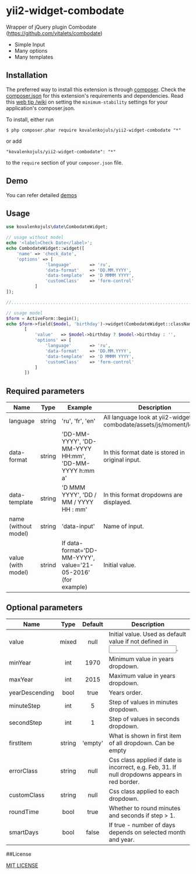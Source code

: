 # yii2-widget-combodate
Wrapper of jQuery plugin Combodate (https://github.com/vitalets/combodate)

* Simple Input
* Many options
* Many templates

## Installation

The preferred way to install this extension is through [composer](http://getcomposer.org/download/). Check the [composer.json](https://github.com/kartik-v/yii2-widget-datepicker/blob/master/composer.json) for this extension's requirements and dependencies. Read this [web tip /wiki](http://webtips.krajee.com/setting-composer-minimum-stability-application/) on setting the `minimum-stability` settings for your application's composer.json.

To install, either run

```
$ php composer.phar require kovalenkojuls/yii2-widget-combodate "*"
```

or add

```
"kovalenkojuls/yii2-widget-combodate": "*"
```

to the `require` section of your `composer.json` file.


## Demo

You can refer detailed [demos](http://vitalets.github.io/combodate/)

## Usage

```php
use kovalenkojuls\date\CombodateWidget;

// usage without model
echo '<label>Check Date</label>';
echo CombodateWidget::widget([
	'name' => 'check_date', 
	'options' => [
               'language'       => 'ru',
               'data-format'    => 'DD.MM.YYYY',
               'data-template'  => 'D MMMM YYYY',
               'customClass'    => 'form-control'
           ]
]);

//.......................................................................

// usage model
$form = ActiveForm::begin();
echo $form->field($model, 'birthday')->widget(CombodateWidget::className(),
       [
           'value'   => $model->birthday ? $model->birthday : '',
           'options' => [
               'language'       => 'ru',
               'data-format'    => 'DD.MM.YYYY',
               'data-template'  => 'D MMMM YYYY',
               'customClass'    => 'form-control'
           ]
       ])
```

## Required parameters

| Name  | Type    | Example   | Description         |
| ---------------|-----------------|--------------------| -----------------|
| language | string | 'ru', 'fr', 'en'  | All language look at yii2-widget-combodate/assets/js/moment/locale/ |
| data-format | string | 'DD-MM-YYYY', 'DD-MM-YYYY HH:mm', 'DD-MM-YYYY h:mm a' | In this format date is stored in original input.| 
| data-template | string | 'D MMM YYYY', 'DD / MM / YYYY     HH : mm' | In this format dropdowns are displayed.  |
| name (without model) | string | 'data-input'    | Name of input.  |
| value (with model)   | strind| If data-format='DD-MM-YYYY', value='21-05-2016' (for example) | Initial value.|

## Optional parameters

| Name	    | Type	   | Default	| Description |
| ---------------|:-------:|:--------:| ----------------|
| value          |	mixed  |	null    |	Initial value. Used as default value if not defined in <input>.                                 |
| minYear        |	int    |	1970    |	Minimum value in years dropdown.                                                                |
| maxYear        |	int    |	2015    |	Maximum value in years dropdown.                                                                |
| yearDescending |	bool   |	true    |	Years order.                                                                                    |
| minuteStep     |	int    |	5       |	Step of values in minutes dropdown.                                                             |
| secondStep     |	int    |	1       |	Step of values in seconds dropdown.                                                             |
| firstItem      |	string |	'empty' |	What is shown in first item of all dropdown. Can be empty|name|none.                            |
| errorClass     |	string |	null    |	Css class applied if date is incorrect, e.g. Feb, 31. If null dropdowns appears in red border.  |
| customClass    |	string |	null    |	Css class applied to each dropdown.                                                         |
| roundTime      |	bool   |	true    |	Whether to round minutes and seconds if step > 1.                                               |
| smartDays      |	bool   |	false   |	If true - number of days depends on selected month and year.                                    |

##License

[MIT LICENSE](https://github.com/kovalenkojuls/yii2-widget-combodate/blob/master/LICENSE)
